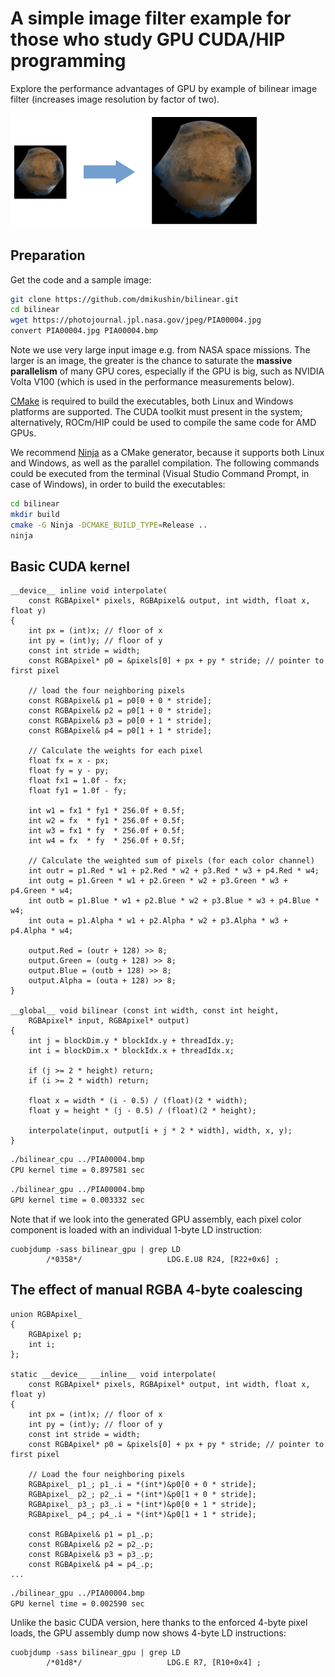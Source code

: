 # A simple image filter example for those who study GPU CUDA/HIP programming

Explore the performance advantages of GPU by example of bilinear image filter (increases image resolution by factor of two).

<img width="400px" src="screenshot.png"/>

## Preparation

Get the code and a sample image:

```bash
git clone https://github.com/dmikushin/bilinear.git
cd bilinear
wget https://photojournal.jpl.nasa.gov/jpeg/PIA00004.jpg
convert PIA00004.jpg PIA00004.bmp
```

Note we use very large input image e.g. from NASA space missions. The larger is an image, the greater is the chance to saturate the **massive parallelism** of many GPU cores, especially if the GPU is big, such as NVIDIA Volta V100 (which is used in the performance measurements below).

[CMake](https://cmake.org/download/) is required to build the executables, both Linux and Windows platforms are supported. The CUDA toolkit must present in the system; alternatively, ROCm/HIP could be used to compile the same code for AMD GPUs.

We recommend [Ninja](https://ninja-build.org/) as a CMake generator, because it supports both Linux and Windows, as well as the parallel compilation. The following commands could be executed from the terminal (Visual Studio Command Prompt, in case of Windows), in order to build the executables:

```bash
cd bilinear
mkdir build
cmake -G Ninja -DCMAKE_BUILD_TYPE=Release ..
ninja
```

## Basic CUDA kernel

```CUDA
__device__ inline void interpolate(
	const RGBApixel* pixels, RGBApixel& output, int width, float x, float y)
{
	int px = (int)x; // floor of x
	int py = (int)y; // floor of y
	const int stride = width;
	const RGBApixel* p0 = &pixels[0] + px + py * stride; // pointer to first pixel

	// load the four neighboring pixels
	const RGBApixel& p1 = p0[0 + 0 * stride];
	const RGBApixel& p2 = p0[1 + 0 * stride];
	const RGBApixel& p3 = p0[0 + 1 * stride];
	const RGBApixel& p4 = p0[1 + 1 * stride];

	// Calculate the weights for each pixel
	float fx = x - px;
	float fy = y - py;
	float fx1 = 1.0f - fx;
	float fy1 = 1.0f - fy;

	int w1 = fx1 * fy1 * 256.0f + 0.5f;
	int w2 = fx  * fy1 * 256.0f + 0.5f;
	int w3 = fx1 * fy  * 256.0f + 0.5f;
	int w4 = fx  * fy  * 256.0f + 0.5f;

	// Calculate the weighted sum of pixels (for each color channel)
	int outr = p1.Red * w1 + p2.Red * w2 + p3.Red * w3 + p4.Red * w4;
	int outg = p1.Green * w1 + p2.Green * w2 + p3.Green * w3 + p4.Green * w4;
	int outb = p1.Blue * w1 + p2.Blue * w2 + p3.Blue * w3 + p4.Blue * w4;
	int outa = p1.Alpha * w1 + p2.Alpha * w2 + p3.Alpha * w3 + p4.Alpha * w4;

	output.Red = (outr + 128) >> 8;
	output.Green = (outg + 128) >> 8;
	output.Blue = (outb + 128) >> 8;
	output.Alpha = (outa + 128) >> 8;
}

__global__ void bilinear (const int width, const int height,
	RGBApixel* input, RGBApixel* output)
{
	int j = blockDim.y * blockIdx.y + threadIdx.y;
	int i = blockDim.x * blockIdx.x + threadIdx.x;
	
	if (j >= 2 * height) return;
	if (i >= 2 * width) return;

	float x = width * (i - 0.5) / (float)(2 * width);
	float y = height * (j - 0.5) / (float)(2 * height);

	interpolate(input, output[i + j * 2 * width], width, x, y);
}
```

```bash
./bilinear_cpu ../PIA00004.bmp
CPU kernel time = 0.897581 sec
```

```bash
./bilinear_gpu ../PIA00004.bmp
GPU kernel time = 0.003332 sec
```

Note that if we look into the generated GPU assembly, each pixel color component is loaded with an individual 1-byte LD instruction:

```
cuobjdump -sass bilinear_gpu | grep LD
        /*0358*/                   LDG.E.U8 R24, [R22+0x6] ;
```

## The effect of manual RGBA 4-byte coalescing

```CUDA
union RGBApixel_
{
	RGBApixel p;
	int i;
};

static __device__ __inline__ void interpolate(
	const RGBApixel* pixels, RGBApixel* output, int width, float x, float y)
{
	int px = (int)x; // floor of x
	int py = (int)y; // floor of y
	const int stride = width;
	const RGBApixel* p0 = &pixels[0] + px + py * stride; // pointer to first pixel

	// Load the four neighboring pixels
	RGBApixel_ p1_; p1_.i = *(int*)&p0[0 + 0 * stride];
	RGBApixel_ p2_; p2_.i = *(int*)&p0[1 + 0 * stride];
	RGBApixel_ p3_; p3_.i = *(int*)&p0[0 + 1 * stride];
	RGBApixel_ p4_; p4_.i = *(int*)&p0[1 + 1 * stride];

	const RGBApixel& p1 = p1_.p;
	const RGBApixel& p2 = p2_.p;
	const RGBApixel& p3 = p3_.p;
	const RGBApixel& p4 = p4_.p;
...
```

```bash
./bilinear_gpu ../PIA00004.bmp
GPU kernel time = 0.002590 sec
```

Unlike the basic CUDA version, here thanks to the enforced 4-byte pixel loads, the GPU assembly dump now shows 4-byte LD instructions:

```
cuobjdump -sass bilinear_gpu | grep LD
        /*01d8*/                   LDG.E R7, [R10+0x4] ;
```

